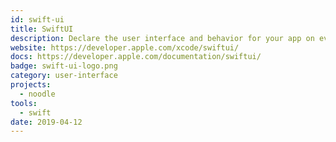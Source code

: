 ```yaml
---
id: swift-ui
title: SwiftUI
description: Declare the user interface and behavior for your app on every platform.
website: https://developer.apple.com/xcode/swiftui/
docs: https://developer.apple.com/documentation/swiftui/
badge: swift-ui-logo.png
category: user-interface
projects:
  - noodle
tools:
  - swift
date: 2019-04-12
---
```

